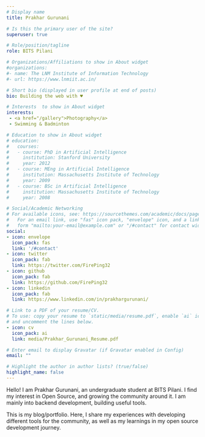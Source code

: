 ```yaml
---
# Display name
title: Prakhar Gurunani

# Is this the primary user of the site?
superuser: true

# Role/position/tagline
role: BITS Pilani

# Organizations/Affiliations to show in About widget
#organizations:
#- name: The LNM Institute of Information Technology
#- url: https://www.lnmiit.ac.in/

# Short bio (displayed in user profile at end of posts)
bio: Building the web with ♥️

# Interests  to show in About widget
interests:
 - <a href="/gallery">Photography</a>
 - Swimming & Badminton

# Education to show in About widget
# education:
#   courses:
#   - course: PhD in Artificial Intelligence
#     institution: Stanford University
#     year: 2012
#   - course: MEng in Artificial Intelligence
#     institution: Massachusetts Institute of Technology
#     year: 2009
#   - course: BSc in Artificial Intelligence
#     institution: Massachusetts Institute of Technology
#     year: 2008

# Social/Academic Networking
# For available icons, see: https://sourcethemes.com/academic/docs/page-builder/#icons
#   For an email link, use "fas" icon pack, "envelope" icon, and a link in the
#   form "mailto:your-email@example.com" or "/#contact" for contact widget.
social:
- icon: envelope
  icon_pack: fas
  link: '/#contact'
- icon: twitter
  icon_pack: fab
  link: https://twitter.com/FirePing32
- icon: github
  icon_pack: fab
  link: https://github.com/FirePing32
- icon: linkedin
  icon_pack: fab
  link: https://www.linkedin.com/in/prakhargurunani/

# Link to a PDF of your resume/CV.
# To use: copy your resume to `static/media/resume.pdf`, enable `ai` icons in `params.toml`,
# and uncomment the lines below.
- icon: cv
  icon_pack: ai
  link: media/Prakhar_Gurunani_Resume.pdf

# Enter email to display Gravatar (if Gravatar enabled in Config)
email: ""

# Highlight the author in author lists? (true/false)
highlight_name: false
---
```


Hello! I am Prakhar Gurunani, an undergraduate student at BITS Pilani. I find my interest in Open Source, and growing the community around it. I am mainly into backend development, building useful tools.

This is my blog/portfolio. Here, I share my experiences with developing different tools for the community, as well as my learnings in my open source development journey.
